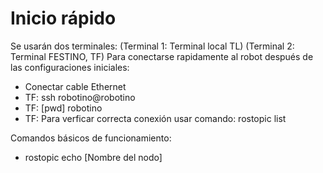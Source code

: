 # Inicio rápido

Se usarán dos terminales: (Terminal 1: Terminal local TL) (Terminal 2: Terminal FESTINO, TF)
Para conectarse rapidamente al robot después de las configuraciones iniciales:
- Conectar cable Ethernet
- TF: ssh robotino@robotino
- TF: [pwd] robotino
- TF: Para verficar correcta conexión usar comando: rostopic list











Comandos básicos de funcionamiento:
- rostopic echo [Nombre del nodo]
